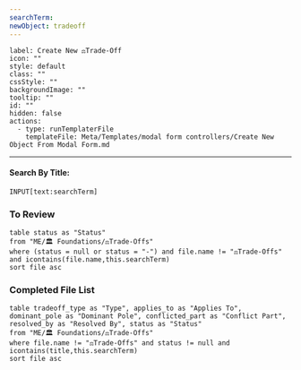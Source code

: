 ```yaml
---
searchTerm: 
newObject: tradeoff
---
```


```meta-bind-button
label: Create New ⚖️Trade-Off
icon: ""
style: default
class: ""
cssStyle: ""
backgroundImage: ""
tooltip: ""
id: ""
hidden: false
actions:
  - type: runTemplaterFile
    templateFile: Meta/Templates/modal form controllers/Create New Object From Modal Form.md

```

---
#### Search By Title:
`INPUT[text:searchTerm]`

### To Review
```dataview
table status as "Status"
from "ME/🏛️ Foundations/⚖️Trade-Offs"
where (status = null or status = "-") and file.name != "⚖️Trade-Offs" and icontains(file.name,this.searchTerm)
sort file asc
```

### Completed File List
```dataview
table tradeoff_type as "Type", applies_to as "Applies To", dominant_pole as "Dominant Pole", conflicted_part as "Conflict Part", resolved_by as "Resolved By", status as "Status"
from "ME/🏛️ Foundations/⚖️Trade-Offs"
where file.name != "⚖️Trade-Offs" and status != null and icontains(title,this.searchTerm)
sort file asc
```
